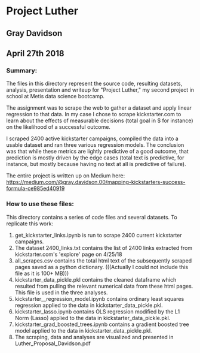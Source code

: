 # Project Luther
## Gray Davidson
## April 27th 2018

### Summary:

The files in this directory represent the source code, resulting datasets, analysis, presentation and writeup for "Project Luther," my second project in school at Metis data science bootcamp.  

The assignment was to scrape the web to gather a dataset and apply linear regression to that data.  In my case I chose to scrape kickstarter.com to learn about the effects of measurable decisions (total goal in $ for instance) on the likelihood of a successful outcome.  

I scraped 2400 active kickstarter campaigns, compiled the data into a usable dataset and ran three various regression models.  The conclusion was that while these metrics are lightly predictive of a good outcome, that prediction is mostly driven by the edge cases (total text is predictive, for instance, but mostly because having no text at all is predictive of failure).  

The entire project is written up on Medium here: https://medium.com/@gray.davidson.00/mapping-kickstarters-success-formula-ce985ed40919

### How to use these files: 

This directory contains a series of code files and several datasets.  To replicate this work: 

1. get_kickstarter_links.ipynb is run to scrape 2400 current kickstarter campaigns.  
2. The dataset 2400_links.txt contains the list of 2400 links extracted from kickstarter.com's 'explore' page on 4/25/18
3. all_scrapes.csv contains the total html text of the subsequently scraped pages saved as a python dictionary. (((Actually I could not include this file as it is 100+ MB)))
4. kickstarter_data_pickle.pkl contains the cleaned dataframe which resulted from pulling the relevant numerical data from these html pages.  This file is used in the three analyses.  
5. kickstarter__regression_model.ipynb contains ordinary least squares regression applied to the data in kickstarter_data_pickle.pkl.
6. kickstarter_lasso.ipynb contains OLS regression modified by the L1 Norm (Lasso) applied to the data in kickstarter_data_pickle.pkl.
7. kickstarter_grad_boosted_trees.ipynb contains a gradient boosted tree model applied to the data in kickstarter_data_pickle.pkl.
8. The scraping, data and analyses are visualized and presented in Luther_Proposal_Davidson.pdf